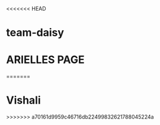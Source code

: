 <<<<<<< HEAD
#  team-daisy
 <h1>ARIELLES PAGE</h1>

=======
<h1> Vishali </h1>
>>>>>>> a70161d9959c46716db22499832621788045224a
